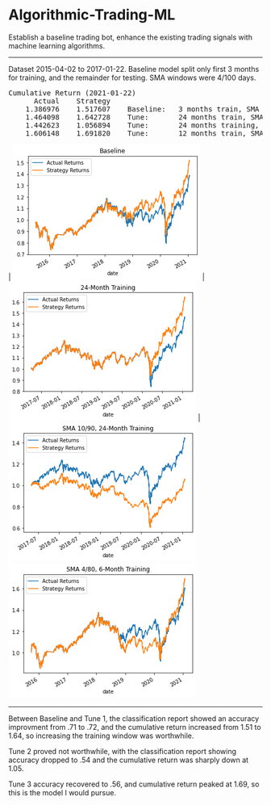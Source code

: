 # Algorithmic-Trading-ML
Establish a baseline trading bot, enhance the existing trading signals with machine learning algorithms.

---

Dataset 2015-04-02 to 2017-01-22.
Baseline model split only first 3 months for training, and the remainder for testing. SMA windows were 4/100 days.

<pre>
Cumulative Return (2021-01-22)
      Actual    Strategy
    1.386976	1.517607    Baseline:   3 months train, SMA 4/100
    1.464098	1.642728    Tune:       24 months train, SMA 4/100
    1.442623	1.056894    Tune:       24 months training, SMA 10/90
    1.606148	1.691820    Tune:       12 months train, SMA 4/80
</pre>
| ![Baseline](Baseline_actual_vs_strategy.png) | ![24-Month Training](Train_actual_vs_strategy.png) |
![SMA 10/90, 24-Month Training](Train_SMA_actual_vs_strategy.png)
![SMA 4/80, 6-Month Training](Train6_SMA_4-80_actual_vs_strategy.png)

---
Between Baseline and Tune 1, the classification report showed an accuracy improvment from .71 to .72, and the cumulative return increased from 1.51 to 1.64, so increasing the training window was worthwhile.

Tune 2 proved not worthwhile, with the classification report showing accuracy dropped to .54 and the cumulative return was sharply down at 1.05.

Tune 3 accuracy recovered to .56, and cumulative return peaked at 1.69, so this is the model I would pursue.
